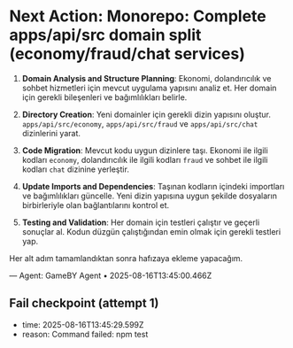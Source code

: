 # Next Action: Monorepo: Complete apps/api/src domain split (economy/fraud/chat services)

1. **Domain Analysis and Structure Planning**: Ekonomi, dolandırıcılık ve sohbet hizmetleri için mevcut uygulama yapısını analiz et. Her domain için gerekli bileşenleri ve bağımlılıkları belirle.

2. **Directory Creation**: Yeni domainler için gerekli dizin yapısını oluştur. `apps/api/src/economy`, `apps/api/src/fraud` ve `apps/api/src/chat` dizinlerini yarat.

3. **Code Migration**: Mevcut kodu uygun dizinlere taşı. Ekonomi ile ilgili kodları `economy`, dolandırıcılık ile ilgili kodları `fraud` ve sohbet ile ilgili kodları `chat` dizinine yerleştir.

4. **Update Imports and Dependencies**: Taşınan kodların içindeki importları ve bağımlılıkları güncelle. Yeni dizin yapısına uygun şekilde dosyaların birbirleriyle olan bağlantılarını kontrol et.

5. **Testing and Validation**: Her domain için testleri çalıştır ve geçerli sonuçlar al. Kodun düzgün çalıştığından emin olmak için gerekli testleri yap. 

Her alt adım tamamlandıktan sonra hafızaya ekleme yapacağım.

— Agent: GameBY Agent • 2025-08-16T13:45:00.466Z


## Fail checkpoint (attempt 1)
- time: 2025-08-16T13:45:29.599Z
- reason: Command failed: npm test
